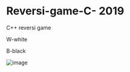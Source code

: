 # Reversi-game-C- 2019
C++ reversi game

W-white

B-black
 
 
![image](https://user-images.githubusercontent.com/48412341/110249606-927a6100-7f7f-11eb-834e-7c439b7178ff.png)

